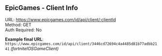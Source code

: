 ## EpicGames - Client Info

URL: https://www.epicgames.com/id/api/client/:clientId \
Method: GET \
Auth Required: No

**Example final URL**: `https://www.epicgames.com/id/api/client/3446cd72694c4a4485d81b77adbb2141` *(fortniteIOSGameClient)*
